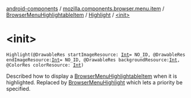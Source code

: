 [android-components](../../../index.md) / [mozilla.components.browser.menu.item](../../index.md) / [BrowserMenuHighlightableItem](../index.md) / [Highlight](index.md) / [&lt;init&gt;](./-init-.md)

# &lt;init&gt;

`Highlight(@DrawableRes startImageResource: `[`Int`](https://kotlinlang.org/api/latest/jvm/stdlib/kotlin/-int/index.html)` = NO_ID, @DrawableRes endImageResource: `[`Int`](https://kotlinlang.org/api/latest/jvm/stdlib/kotlin/-int/index.html)` = NO_ID, @DrawableRes backgroundResource: `[`Int`](https://kotlinlang.org/api/latest/jvm/stdlib/kotlin/-int/index.html)`, @ColorRes colorResource: `[`Int`](https://kotlinlang.org/api/latest/jvm/stdlib/kotlin/-int/index.html)`)`

Described how to display a [BrowserMenuHighlightableItem](../index.md) when it is highlighted.
Replaced by [BrowserMenuHighlight](../../../mozilla.components.browser.menu/-browser-menu-highlight/index.md) which lets a priority be specified.

